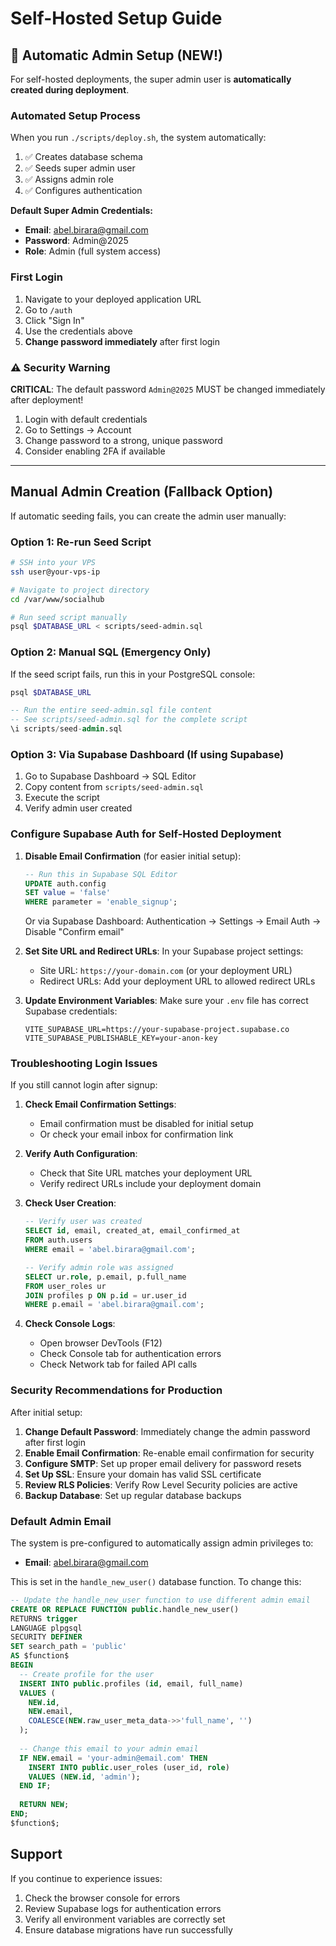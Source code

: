 # Self-Hosted Setup Guide

## 🚀 Automatic Admin Setup (NEW!)

For self-hosted deployments, the super admin user is **automatically created during deployment**.

### Automated Setup Process

When you run `./scripts/deploy.sh`, the system automatically:
1. ✅ Creates database schema
2. ✅ Seeds super admin user
3. ✅ Assigns admin role
4. ✅ Configures authentication

**Default Super Admin Credentials:**
- **Email**: abel.birara@gmail.com
- **Password**: Admin@2025
- **Role**: Admin (full system access)

### First Login

1. Navigate to your deployed application URL
2. Go to `/auth`
3. Click "Sign In"
4. Use the credentials above
5. **Change password immediately** after first login

### ⚠️ Security Warning

**CRITICAL**: The default password `Admin@2025` MUST be changed immediately after deployment!

1. Login with default credentials
2. Go to Settings → Account
3. Change password to a strong, unique password
4. Consider enabling 2FA if available

---

## Manual Admin Creation (Fallback Option)

If automatic seeding fails, you can create the admin user manually:

### Option 1: Re-run Seed Script

```bash
# SSH into your VPS
ssh user@your-vps-ip

# Navigate to project directory
cd /var/www/socialhub

# Run seed script manually
psql $DATABASE_URL < scripts/seed-admin.sql
```

### Option 2: Manual SQL (Emergency Only)

If the seed script fails, run this in your PostgreSQL console:

```bash
psql $DATABASE_URL
```

```sql
-- Run the entire seed-admin.sql file content
-- See scripts/seed-admin.sql for the complete script
\i scripts/seed-admin.sql
```

### Option 3: Via Supabase Dashboard (If using Supabase)

1. Go to Supabase Dashboard → SQL Editor
2. Copy content from `scripts/seed-admin.sql`
3. Execute the script
4. Verify admin user created

### Configure Supabase Auth for Self-Hosted Deployment

1. **Disable Email Confirmation** (for easier initial setup):
   ```sql
   -- Run this in Supabase SQL Editor
   UPDATE auth.config
   SET value = 'false'
   WHERE parameter = 'enable_signup';
   ```

   Or via Supabase Dashboard: Authentication → Settings → Email Auth → Disable "Confirm email"

2. **Set Site URL and Redirect URLs**:
   In your Supabase project settings:
   - Site URL: `https://your-domain.com` (or your deployment URL)
   - Redirect URLs: Add your deployment URL to allowed redirect URLs

3. **Update Environment Variables**:
   Make sure your `.env` file has correct Supabase credentials:
   ```
   VITE_SUPABASE_URL=https://your-supabase-project.supabase.co
   VITE_SUPABASE_PUBLISHABLE_KEY=your-anon-key
   ```

### Troubleshooting Login Issues

If you still cannot login after signup:

1. **Check Email Confirmation Settings**:
   - Email confirmation must be disabled for initial setup
   - Or check your email inbox for confirmation link

2. **Verify Auth Configuration**:
   - Check that Site URL matches your deployment URL
   - Verify redirect URLs include your deployment domain

3. **Check User Creation**:
   ```sql
   -- Verify user was created
   SELECT id, email, created_at, email_confirmed_at
   FROM auth.users
   WHERE email = 'abel.birara@gmail.com';

   -- Verify admin role was assigned
   SELECT ur.role, p.email, p.full_name
   FROM user_roles ur
   JOIN profiles p ON p.id = ur.user_id
   WHERE p.email = 'abel.birara@gmail.com';
   ```

4. **Check Console Logs**:
   - Open browser DevTools (F12)
   - Check Console tab for authentication errors
   - Check Network tab for failed API calls

### Security Recommendations for Production

After initial setup:

1. **Change Default Password**: Immediately change the admin password after first login
2. **Enable Email Confirmation**: Re-enable email confirmation for security
3. **Configure SMTP**: Set up proper email delivery for password resets
4. **Set Up SSL**: Ensure your domain has valid SSL certificate
5. **Review RLS Policies**: Verify Row Level Security policies are active
6. **Backup Database**: Set up regular database backups

### Default Admin Email

The system is pre-configured to automatically assign admin privileges to:
- **Email**: abel.birara@gmail.com

This is set in the `handle_new_user()` database function. To change this:

```sql
-- Update the handle_new_user function to use different admin email
CREATE OR REPLACE FUNCTION public.handle_new_user()
RETURNS trigger
LANGUAGE plpgsql
SECURITY DEFINER
SET search_path = 'public'
AS $function$
BEGIN
  -- Create profile for the user
  INSERT INTO public.profiles (id, email, full_name)
  VALUES (
    NEW.id,
    NEW.email,
    COALESCE(NEW.raw_user_meta_data->>'full_name', '')
  );
  
  -- Change this email to your admin email
  IF NEW.email = 'your-admin@email.com' THEN
    INSERT INTO public.user_roles (user_id, role)
    VALUES (NEW.id, 'admin');
  END IF;
  
  RETURN NEW;
END;
$function$;
```

## Support

If you continue to experience issues:
1. Check the browser console for errors
2. Review Supabase logs for authentication errors
3. Verify all environment variables are correctly set
4. Ensure database migrations have run successfully
